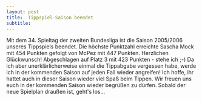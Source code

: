 ```yaml
---
layout: post
title:  Tippspiel-Saison beendet
subtitle:  
---
```


Mit dem 34. Spieltag der zweiten Bundesliga ist die Saison 2005/2006 unseres Tippspiels beendet. Die höchste Punktzahl erreichte Sascha Mock mit 454 Punkten gefolgt von McPez mit 447 Punkten. Herzlichen Glückwunsch! Abgeschlagen auf Platz 3 mit 423 Punkten - stehe ich ;-) Da ich aber unerklärlicherweise einmal die Tippabgabe vergessen habe, werde ich in der kommenden Saison auf jeden Fall wieder angreifen! Ich hoffe, ihr hattet auch in dieser Saison wieder viel Spaß beim Tippen. Wir freuen uns euch in der kommenden Saison wieder begrüßen zu dürfen. Sobald der neue Spielplan draußen ist, geht's los...


